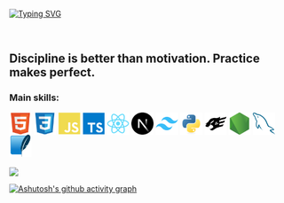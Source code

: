 [![Typing SVG](https://readme-typing-svg.herokuapp.com?font=Fira+Code&weight=300&size=50&duration=4000&pause=1000&color=708090&center=true&vCenter=true&random=false&width=1000&lines=Hello%2C+my+name+is+Romeu;I'm+25+years+old;I+graduating+in+Computer+Engineering;I'm+from+Angola;be+welcome+on+my+github+profile%3A)](https://git.io/typing-svg)

<br>

## Discipline is better than motivation. Practice makes perfect.

### Main skills:
<div align="left"> 
<img align="center" height="40" width="40" alt="html-icon" src="https://raw.githubusercontent.com/devicons/devicon/master/icons/html5/html5-original.svg">
<img align="center" height="40" width="40" alt="css-icon" src="https://raw.githubusercontent.com/devicons/devicon/master/icons/css3/css3-original.svg">
<img align="center" height="40" width="40" alt="js-icon"  src="https://raw.githubusercontent.com/devicons/devicon/master/icons/javascript/javascript-plain.svg">
<img align="center" alt="Rafa-Ts" height="40" width="40" src="https://raw.githubusercontent.com/devicons/devicon/master/icons/typescript/typescript-plain.svg">
<img align="center" height="40" width="40" alt="react-icon" src="https://raw.githubusercontent.com/devicons/devicon/master/icons/react/react-original.svg">
<img align="center" alt="Rafa-Nextjs" height="40" width="40" src="https://raw.githubusercontent.com/devicons/devicon/master/icons/nextjs/nextjs-original.svg">
<img align="center" alt="Rafa-Tailwind" height="40" width="40" src="https://raw.githubusercontent.com/devicons/devicon/master/icons/tailwindcss/tailwindcss-original.svg">
<img align="center" alt="Rafa-Python" height="40" width="40" src="https://raw.githubusercontent.com/devicons/devicon/master/icons/python/python-original.svg">
 <img align="center" alt="Rafa-Fastyfy" height="40" width="40" src="https://raw.githubusercontent.com/devicons/devicon/master/icons/fastify/fastify-original.svg">
<img align="center" height="40" width="40" alt="nodejs-icon" src="https://raw.githubusercontent.com/devicons/devicon/master/icons/nodejs/nodejs-original.svg">
<img align="center" alt="Rafa-Mysql" height="40" width="40" src="https://raw.githubusercontent.com/devicons/devicon/master/icons/mysql/mysql-original.svg">
<img align="center" alt="Rafa-Sqlite3" height="40" width="40" src="https://raw.githubusercontent.com/devicons/devicon/master/icons/sqlite/sqlite-original.svg">

</div>

 <br/>
    <img height="250em" align="center" src="https://github-readme-stats.vercel.app/api/top-langs/?username=romeucajamba&layout=compact&theme=dracula"/>
<br/>

[![Ashutosh's github activity graph](https://github-readme-activity-graph.vercel.app/graph?username=romeucajamba&bg_color=241f31&color=77767b&line=1a5fb4&point=26a269&area=true&hide_border=true)](https://github.com/ashutosh00710/github-readme-activity-graph)

